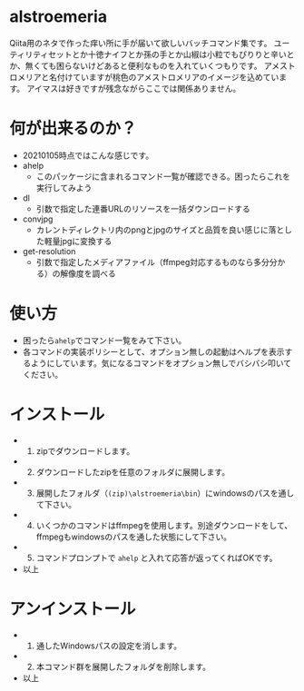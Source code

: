# alstroemeria
Qiita用のネタで作った痒い所に手が届いて欲しいバッチコマンド集です。
ユーティリティセットとか十徳ナイフとか孫の手とか山椒は小粒でもぴりりと辛いとか、無くても困らないけどあると便利なものを入れていくつもりです。
アメストロメリアと名付けていますが桃色のアメストロメリアのイメージを込めています。
アイマスは好きですが残念ながらここでは関係ありません。

# 何が出来るのか？
- 20210105時点ではこんな感じです。
- ahelp
    - このパッケージに含まれるコマンド一覧が確認できる。困ったらこれを実行してみよう
- dl
    - 引数で指定した連番URLのリソースを一括ダウンロードする
- convjpg
    - カレントディレクトリ内のpngとjpgのサイズと品質を良い感じに落とした軽量jpgに変換する
- get-resolution
    - 引数で指定したメディアファイル（ffmpeg対応するものなら多分分かる）の解像度を調べる

# 使い方
- 困ったら`ahelp`でコマンド一覧をみて下さい。
- 各コマンドの実装ポリシーとして、オプション無しの起動はヘルプを表示するようにしています。気になるコマンドをオプション無しでバシバシ叩いてください。

# インストール
- 1. zipでダウンロードします。
- 2. ダウンロードしたzipを任意のフォルダに展開します。
- 3. 展開したフォルダ（`(zip)\alstroemeria\bin`）にwindowsのパスを通して下さい。
- 4. いくつかのコマンドはffmpegを使用します。別途ダウンロードをして、ffmpegもwindowsのパスを通した状態にして下さい。
- 5. コマンドプロンプトで `ahelp` と入れて応答が返ってくればOKです。
- 以上

# アンインストール
- 1. 通したWindowsパスの設定を消します。
- 2. 本コマンド群を展開したフォルダを削除します。
- 以上
